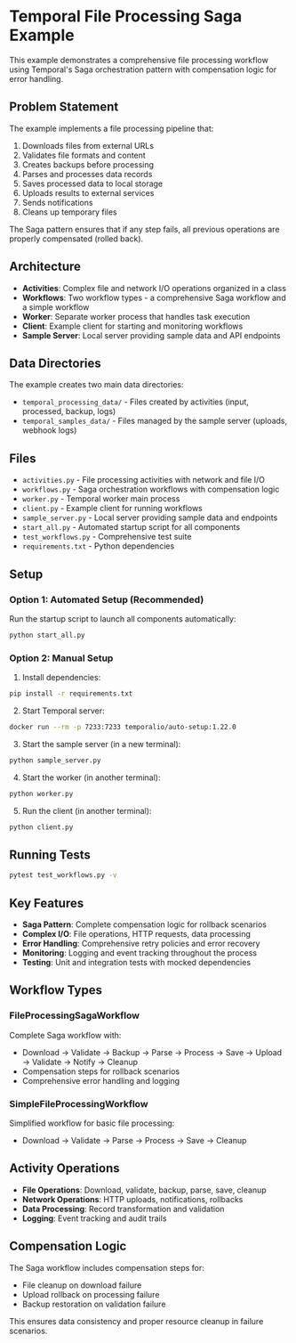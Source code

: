 # Temporal File Processing Saga Example

This example demonstrates a comprehensive file processing workflow using Temporal's Saga orchestration pattern with compensation logic for error handling.

## Problem Statement

The example implements a file processing pipeline that:
1. Downloads files from external URLs
2. Validates file formats and content
3. Creates backups before processing
4. Parses and processes data records
5. Saves processed data to local storage
6. Uploads results to external services
7. Sends notifications
8. Cleans up temporary files

The Saga pattern ensures that if any step fails, all previous operations are properly compensated (rolled back).

## Architecture

- **Activities**: Complex file and network I/O operations organized in a class
- **Workflows**: Two workflow types - a comprehensive Saga workflow and a simple workflow
- **Worker**: Separate worker process that handles task execution
- **Client**: Example client for starting and monitoring workflows
- **Sample Server**: Local server providing sample data and API endpoints

## Data Directories

The example creates two main data directories:
- `temporal_processing_data/` - Files created by activities (input, processed, backup, logs)
- `temporal_samples_data/` - Files managed by the sample server (uploads, webhook logs)

## Files

- `activities.py` - File processing activities with network and file I/O
- `workflows.py` - Saga orchestration workflows with compensation logic
- `worker.py` - Temporal worker main process
- `client.py` - Example client for running workflows
- `sample_server.py` - Local server providing sample data and endpoints
- `start_all.py` - Automated startup script for all components
- `test_workflows.py` - Comprehensive test suite
- `requirements.txt` - Python dependencies

## Setup

### Option 1: Automated Setup (Recommended)
Run the startup script to launch all components automatically:
```bash
python start_all.py
```

### Option 2: Manual Setup
1. Install dependencies:
```bash
pip install -r requirements.txt
```

2. Start Temporal server:
```bash
docker run --rm -p 7233:7233 temporalio/auto-setup:1.22.0
```

3. Start the sample server (in a new terminal):
```bash
python sample_server.py
```

4. Start the worker (in another terminal):
```bash
python worker.py
```

5. Run the client (in another terminal):
```bash
python client.py
```

## Running Tests

```bash
pytest test_workflows.py -v
```

## Key Features

- **Saga Pattern**: Complete compensation logic for rollback scenarios
- **Complex I/O**: File operations, HTTP requests, data processing
- **Error Handling**: Comprehensive retry policies and error recovery
- **Monitoring**: Logging and event tracking throughout the process
- **Testing**: Unit and integration tests with mocked dependencies

## Workflow Types

### FileProcessingSagaWorkflow
Complete Saga workflow with:
- Download → Validate → Backup → Parse → Process → Save → Upload → Validate → Notify → Cleanup
- Compensation steps for rollback scenarios
- Comprehensive error handling and logging

### SimpleFileProcessingWorkflow
Simplified workflow for basic file processing:
- Download → Validate → Parse → Process → Save → Cleanup

## Activity Operations

- **File Operations**: Download, validate, backup, parse, save, cleanup
- **Network Operations**: HTTP uploads, notifications, rollbacks
- **Data Processing**: Record transformation and validation
- **Logging**: Event tracking and audit trails

## Compensation Logic

The Saga workflow includes compensation steps for:
- File cleanup on download failure
- Upload rollback on processing failure
- Backup restoration on validation failure

This ensures data consistency and proper resource cleanup in failure scenarios.
